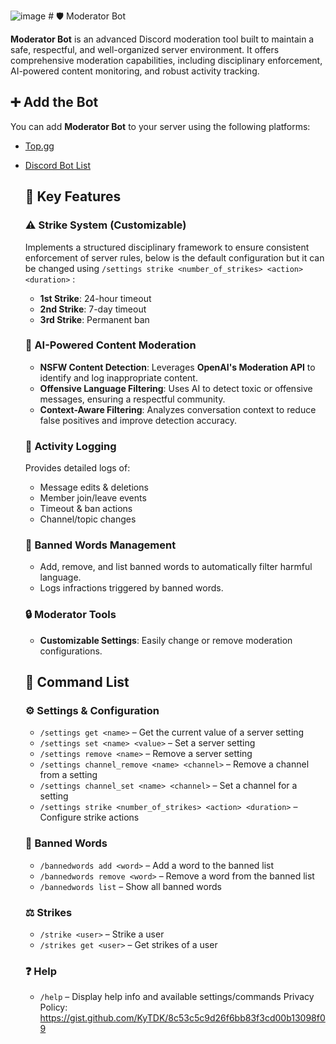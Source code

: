 ![image](https://github.com/user-attachments/assets/d3ac7670-38f2-4925-a88e-f96e0bfccce4)  # 🛡️ Moderator Bot

  **Moderator Bot** is an advanced Discord moderation tool built to maintain a safe, respectful, and well-organized server environment. It offers comprehensive moderation capabilities, including disciplinary enforcement, AI-powered content monitoring, and robust activity tracking.

## ➕ Add the Bot

You can add **Moderator Bot** to your server using the following platforms:

- [Top.gg](https://top.gg/bot/1342035474201575424)  
- [Discord Bot List](https://discordbotlist.com/bots/moderator-bot-9179)

  ## 🔑 Key Features

  ### ⚠️ Strike System (Customizable)
  Implements a structured disciplinary framework to ensure consistent enforcement of server rules, below is the default configuration but it can be changed using  `/settings strike <number_of_strikes> <action> <duration>` :

  - **1st Strike**: 24-hour timeout  
  - **2nd Strike**: 7-day timeout  
  - **3rd Strike**: Permanent ban  

  ### 🤖 AI-Powered Content Moderation
  - **NSFW Content Detection**: Leverages **OpenAI's Moderation API** to identify and log inappropriate content.
  - **Offensive Language Filtering**: Uses AI to detect toxic or offensive messages, ensuring a respectful community.
  - **Context-Aware Filtering**: Analyzes conversation context to reduce false positives and improve detection accuracy.

  ### 📝 Activity Logging
  Provides detailed logs of:
  - Message edits & deletions  
  - Member join/leave events  
  - Timeout & ban actions  
  - Channel/topic changes

  ### 🚫 Banned Words Management
  - Add, remove, and list banned words to automatically filter harmful language.
  - Logs infractions triggered by banned words.

  ### 🔒 Moderator Tools
  - **Customizable Settings**: Easily change or remove moderation configurations.

  ## 📜 Command List

  ### ⚙️ Settings & Configuration
  - `/settings get <name>` – Get the current value of a server setting  
  - `/settings set <name> <value>` – Set a server setting  
  - `/settings remove <name>` – Remove a server setting  
  - `/settings channel_remove <name> <channel>` – Remove a channel from a setting  
  - `/settings channel_set <name> <channel>` – Set a channel for a setting  
  - `/settings strike <number_of_strikes> <action> <duration>` – Configure strike actions  

  ### 🚫 Banned Words
  - `/bannedwords add <word>` – Add a word to the banned list  
  - `/bannedwords remove <word>` – Remove a word from the banned list  
  - `/bannedwords list` – Show all banned words  

  ### ⚖️ Strikes
  - `/strike <user>` – Strike a user  
  - `/strikes get <user>` – Get strikes of a user  

  ### ❓ Help
  - `/help` – Display help info and available settings/commands
Privacy Policy: https://gist.github.com/KyTDK/8c53c5c9d26f6bb83f3cd00b13098f09

